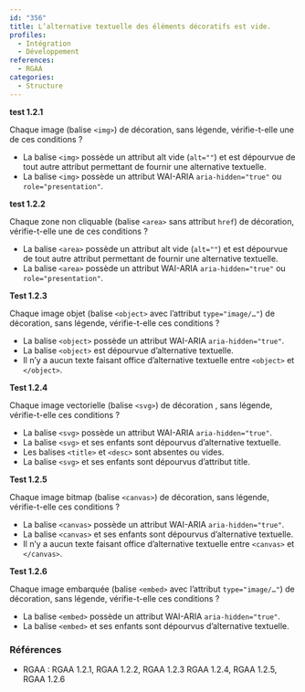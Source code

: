 ```yaml
---
id: "356"
title: L’alternative textuelle des éléments décoratifs est vide.
profiles:
  - Intégration
  - Développement
references:
  - RGAA
categories:
  - Structure
---
```


**test 1.2.1**

Chaque image (balise `<img>`) de décoration, sans légende, vérifie-t-elle une de ces conditions ?

* La balise `<img>` possède un attribut alt vide (`alt=""`) et est dépourvue de tout autre attribut permettant de fournir une alternative textuelle.
* La balise `<img>` possède un attribut WAI-ARIA `aria-hidden="true"` ou `role="presentation"`.


**test 1.2.2**

Chaque zone non cliquable (balise `<area>` sans attribut `href`) de décoration, vérifie-t-elle une de ces conditions ?

* La balise `<area>` possède un attribut alt vide (`alt=""`) et est dépourvue de tout autre attribut permettant de fournir une alternative textuelle.
* La balise `<area>` possède un attribut WAI-ARIA `aria-hidden="true"` ou `role="presentation"`.


**Test 1.2.3**

Chaque image objet (balise `<object>` avec l’attribut `type="image/…"`) de décoration, sans légende, vérifie-t-elle ces conditions ?

* La balise `<object>` possède un attribut WAI-ARIA `aria-hidden="true"`.
* La balise `<object>` est dépourvue d’alternative textuelle.
* Il n’y a aucun texte faisant office d’alternative textuelle entre `<object>` et `</object>`.


**Test 1.2.4**

Chaque image vectorielle (balise `<svg>`) de décoration , sans légende, vérifie-t-elle ces conditions ?

* La balise `<svg>` possède un attribut WAI-ARIA `aria-hidden="true"`.
* La balise `<svg>` et ses enfants sont dépourvus d’alternative textuelle.
* Les balises `<title>` et `<desc>` sont absentes ou vides.
* La balise `<svg>` et ses enfants sont dépourvus d’attribut title.



**Test 1.2.5**

Chaque image bitmap (balise `<canvas>`) de décoration, sans légende, vérifie-t-elle ces conditions ?

* La balise `<canvas>` possède un attribut WAI-ARIA `aria-hidden="true"`.
* La balise `<canvas>` et ses enfants sont dépourvus d’alternative textuelle.
* Il n’y a aucun texte faisant office d’alternative textuelle entre `<canvas>` et `</canvas>`.


**Test 1.2.6**

Chaque image embarquée (balise `<embed>` avec l’attribut `type="image/…"`) de décoration, sans légende, vérifie-t-elle ces conditions ?

* La balise `<embed>` possède un attribut WAI-ARIA `aria-hidden="true"`.
* La balise `<embed>` et ses enfants sont dépourvus d’alternative textuelle.


### Références

*   RGAA : RGAA 1.2.1, RGAA 1.2.2, RGAA 1.2.3 RGAA 1.2.4, RGAA 1.2.5, RGAA 1.2.6

